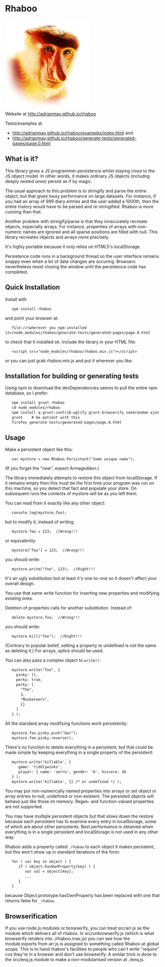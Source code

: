 Rhaboo
======

![GitHub Logo](logo.png)

Website at http://adrianmay.github.io/rhaboo

Tests/examples at 
* http://adrianmay.github.io/rhaboo/examples/index.html and 
* http://adrianmay.github.io/rhaboo/generate-tests/generated-pages/page.0.html

What is it?
-----------

This library gives a JS programmer persistence whilst staying close to the JS object model. In other words, it makes ordinary JS objects (includng deeply nested ones) persist as if by magic.

The usual approach to this problem is to stringify and parse the entire object, but that gives lousy performance on large datasets. For instance, if you had an array of 999 diary entries and the user added a 1000th, then the entire history would have to be parsed and re-stringified. Rhaboo is more cunning than that.

Another problem with stringify/parse is that they innacurately recreate objects, especially arrays. For instance, properties of arrays with non-numeric names are ignored and all sparse positions are filled with null. This library recreates objects and arrays more precisely.

It's highly portable because it only relies on HTML5's localStorage.

Persistence code runs in a background thread so the user interface remains snappy even when a lot of data changes are occuring. Browsers nevertheless resist closing the window until the persistence code has completed.

Quick Installation
------------------

Install with 

```
   npm install rhaboo
```

and point your browser at: 

```
   file://<wherever you npm-installed it>/node_modules/rhaboo/generate-tests/generated-pages/page.0.html
```

to check that it installed ok. Include the library in your HTML file:

```
   <script src="node_modules/rhaboo/rhaboo.min.js"></script>
```
or you can just grab rhaboo.min.js and put it wherever you like.

Installation for building or generating tests
---------------------------------------------

Using npm to download the devDependencies seems to pull the entire npm database, so I prefer:

```
   npm install grunt rhaboo
   cd node_modules/rhaboo
   npm install q grunt-contrib-uglify grunt-browserify seedrandom ajon
   grunt    # be patient with this
   firefox generate-tests/generated-pages/page.0.html
```

Usage
-----

Make a persistent object like this:

```
   var mystore = new Rhaboo.Persistent("Some unique name");
```
(If you forget the "new", expect Armageddon.)

The library immediately attempts to restore this object from localStorage. If it remains empty then this must be the first time your program was run on this machine, so you detect that fact and populate your store. On subsequent runs the contents of mystore will be as you left them.

You can read from it exactly like any other object:

```
   console.log(mystore.foo); 
```
but to modify it, instead of writing:
 
```
   mystore.foo = 123;  //Wrong!!!
```
or equivalently: 

```
   mystore["foo"] = 123;  //Wrong!!!
```
you should write:

```
   mystore.write("foo", 123);  //Right!!!
```

It's an ugly substitution but at least it's one-to-one so it doesn't affect your overall design.

You use that same write function for inserting new properties and modifying existing ones.  

Deletion of properties calls for another substitution. Instead of:

```
   delete mystore.foo;  //Wrong!!!
```

you should write:

```
   mystore.kill("foo");  //Right!!!
```

(Contrary to popular belief, setting a property to undefined is not the same as deleting it.) For arrays, splice should be used. 

You can also pass a complex object to `write()`:

```
   mystore.write("foo", {   
     pinky: [],   
     perky: true,   
     porky: [   
       "The",   
       3,   
       "Musketeers",   
       {}   
     ]   
   } );
```

All the standard array modifying functions work persistently:

```
   mystore.foo.pinky.push("bar");  
   mystore.foo.pinky.reverse();
```

There's no function to delete everything in a persistent, but that could be made simple by keeping everything in a single property of the persistent:

```
   mystore.write('killable', { 
      game: 'tiddlywinks', 
      player: { name: 'zorro', gender: 'm', hiscore: 10 
   } );
   mystore.write('killable', {} /* or undefined */ );
```

You may put non-numerically named properties into arrays or set object or array entries to null, undefined or non-existent. The persisted objects will behave just like those im memory. Regex- and function-valued properties are not supported.

You may have multiple persistent objects but that slows down the restore because each persistent has to examine every entry in localStorage, some of which are about other persistents. Best performance is obtained when everything is in a single persistent and localStorage is not used in any other way.

Rhaboo adds a property called `_rhaboo` to each object it makes persistent, but this won't show up in standard iterations of the form:

```
   for ( var key in object ) {
      if ( object.hasOwnProperty(key) ) {
         var val = object[key];
         ...
      }
   }
```

because Object.prototype.hasOwnProperty has been replaced with one that returns false for `_rhaboo`.

Browserification
----------------

If you use node.js modules or browserify, you can treat src/arr.js as the module which delivers all of rhaboo. In src/unbrowserify.js (which is what browserify renders into ./rhaboo.max.js) you can see how the module.exports from arr.js is assigned to something called Rhaboo at global scope. This is to hand rhaboo's facilities to people who can't write "require" cos they're in a browser and don't use browserify. A similar trick is done to the src/enq.js module to make a non-modularised version at ./enq.js.





